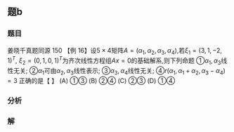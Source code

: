 ## 题b
### 题目
姜晓千真题同源 150
【例 16】设$5 \times 4$矩阵$A = (\alpha_1,\alpha_2,\alpha_3,\alpha_4)$,若$\xi_1 = (3,1,-2,1)^T$, $\xi_2 = (0,1,0,1)^T$为齐次线性方程组$Ax = 0$的基础解系,则下列命题
①$\alpha_1,\alpha_3$线性无关; ②$\alpha_1$可由$\alpha_2,\alpha_3$线性表示;
③$\alpha_3,\alpha_4$线性无关; ④$r(\alpha_1,\alpha_1 + \alpha_2,\alpha_3 - \alpha_4) = 3$
正确的是【 】
(A) ①③ (B) ②④ (C) ②③ (D) ①④
### 分析

### 解